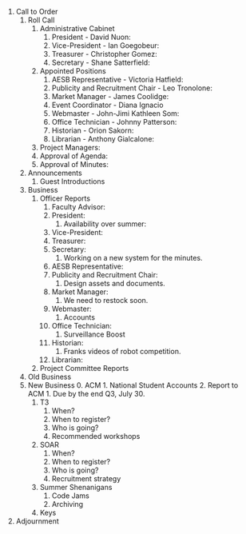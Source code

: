 1. Call to Order
	1. Roll Call
		1. Administrative Cabinet
			1. President - David Nuon:
			1. Vice-President - Ian Goegobeur:
			1. Treasurer - Christopher Gomez:
			1. Secretary - Shane Satterfield:
		1. Appointed Positions
			1. AESB Representative - Victoria Hatfield:
			1. Publicity and Recruitment Chair - Leo Tronolone:
			1. Market Manager - James Coolidge:
			1. Event Coordinator - Diana Ignacio
			1. Webmaster - John-Jimi Kathleen Som:
			1. Office Technician - Johnny Patterson:
			1. Historian - Orion Sakorn:
			1. Librarian - Anthony Gialcalone:
		1. Project Managers:
		1. Approval of Agenda:
		1. Approval of Minutes:
	2. Announcements
		1. Guest Introductions
	3. Business
		1. Officer Reports
			1. Faculty Advisor:
			1. President:
				1. Availability over summer:
			1. Vice-President:
			2. Treasurer:
			1. Secretary:
				1. Working on a new system for the minutes.
			1. AESB Representative:
			1. Publicity and Recruitment Chair:
				1. Design assets and documents.
			1. Market Manager:
				1. We need to restock soon.
			1. Webmaster:
				1. Accounts
			1. Office Technician:
				1. Surveillance Boost
			1. Historian:
				1. Franks videos of robot competition.
			1. Librarian:
		1. Project Committee Reports
	1. Old Business
	1. New Business
		0. ACM
			1. National Student Accounts
			2. Report to ACM
				1. Due by the end Q3, July 30. 
		1. T3
			1. When?
			1. When to register?
			1. Who is going?
			1. Recommended workshops
		2. SOAR
			1. When?
			1. When to register?
			1. Who is going?
			1. Recruitment strategy
		3. Summer Shenanigans
			1. Code Jams
			1. Archiving
		4. Keys
4. Adjournment
